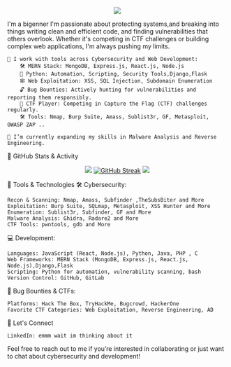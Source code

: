 <p align="center"> <img src="https://readme-typing-svg.herokuapp.com?font=Righteous&size=35&center=true&vCenter=true&width=1000&height=70&duration=4000&lines=Hello+Friend!+I'm+a+Pythonic+Bit" /> </p> 

I'm a bigenner I'm passionate about protecting systems,and breaking into things writing clean and efficient code, and finding vulnerabilities that others overlook. Whether it's competing in CTF challenges or building complex web applications, I'm always pushing my limits.

    🔭 I work with tools across Cybersecurity and Web Development:
        🛠️ MERN Stack: MongoDB, Express.js, React.js, Node.js
        🐍 Python: Automation, Scripting, Security Tools,Django,Flask
        🕸️ Web Exploitation: XSS, SQL Injection, Subdomain Enumeration
        🔓 Bug Bounties: Actively hunting for vulnerabilities and reporting them responsibly.
        🎯 CTF Player: Competing in Capture the Flag (CTF) challenges regularly.
        🛠️ Tools: Nmap, Burp Suite, Amass, Sublist3r, GF, Metasploit, OWASP ZAP ..

    🌱 I’m currently expanding my skills in Malware Analysis and Reverse Engineering.


🚀 GitHub Stats & Activity
<div align="center">

![](http://github-profile-summary-cards.vercel.app/api/cards/stats?username=PythonicBite&theme=ayu_mirage)
[![GitHub Streak](https://streak-stats.demolab.com?user=PythonicBite&theme=black-ice)](https://git.io/streak-stats)
![](http://github-profile-summary-cards.vercel.app/api/cards/profile-details?username=PythonicBite&theme=ayu_mirage) 
</div>
💼 Tools & Technologies
🛠 Cybersecurity:

    Recon & Scanning: Nmap, Amass, Subfinder ,TheSubsBiter and More
    Exploitation: Burp Suite, SQLmap, Metasploit, XSS Hunter and More
    Enumeration: Sublist3r, Subfinder, GF and More
    Malware Analysis: Ghidra, Radare2 and More
    CTF Tools: pwntools, gdb and More

💻 Development:

    Languages: JavaScript (React, Node.js), Python, Java, PHP , C
    Web Frameworks: MERN Stack (MongoDB, Express.js, React.js, Node.js),Django,Flask
    Scripting: Python for automation, vulnerability scanning, bash
    Version Control: GitHub, GitLab

🎯 Bug Bounties & CTFs:

    Platforms: Hack The Box, TryHackMe, Bugcrowd, HackerOne
    Favorite CTF Categories: Web Exploitation, Reverse Engineering, AD

🤝 Let's Connect

    LinkedIn: emmm wait im thinking about it

Feel free to reach out to me if you’re interested in collaborating or just want to chat about cybersecurity and development!

